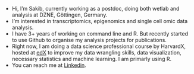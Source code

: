 - Hi, I’m Sakib, currently working as a postdoc, doing both wetlab and analysis at DZNE, Göttingen, Germany.
- I’m interested in transcriptomics, epigenomics and single cell omic data analysis.
- I have 3+ years of working on command line and R. But recently started to use Github to organise my analysis projects for publications. 
- Right now, I am doing a data science professional course by HarvardX, hosted at [edX] to improve my data wrangling skills, data visualization, necessary statistics and machine learning. I am primarly using R.
- You can reach me at [Linkedin].

[Linkedin]: https://www.linkedin.com/in/mssakib/
[edX]:https://www.edx.org/professional-certificate/harvardx-data-science
<!---
msadman-sakib/msadman-sakib is a ✨ special ✨ repository because its `README.md` (this file) appears on your GitHub profile.
You can click the Preview link to take a look at your changes.
--->
